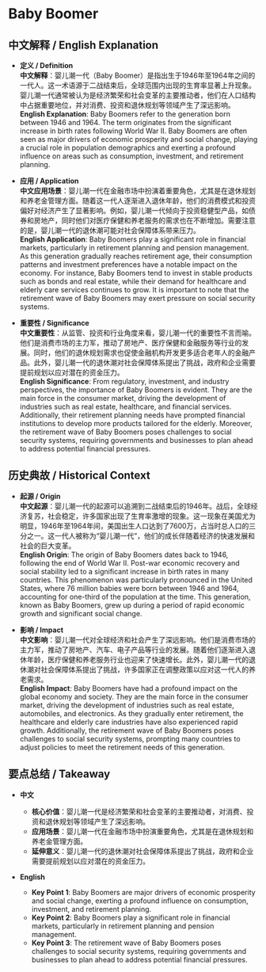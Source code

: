 # Baby Boomer

## 中文解释 / English Explanation

* **定义 / Definition**  
  **中文解释**：婴儿潮一代（Baby Boomer）是指出生于1946年至1964年之间的一代人。这一术语源于二战结束后，全球范围内出现的生育率显著上升现象。婴儿潮一代通常被认为是经济繁荣和社会变革的主要推动者，他们在人口结构中占据重要地位，并对消费、投资和退休规划等领域产生了深远影响。  
  **English Explanation**: Baby Boomers refer to the generation born between 1946 and 1964. The term originates from the significant increase in birth rates following World War II. Baby Boomers are often seen as major drivers of economic prosperity and social change, playing a crucial role in population demographics and exerting a profound influence on areas such as consumption, investment, and retirement planning.

* **应用 / Application**  
  **中文应用场景**：婴儿潮一代在金融市场中扮演着重要角色，尤其是在退休规划和养老金管理方面。随着这一代人逐渐进入退休年龄，他们的消费模式和投资偏好对经济产生了显著影响。例如，婴儿潮一代倾向于投资稳健型产品，如债券和房地产，同时他们对医疗保健和养老服务的需求也在不断增加。需要注意的是，婴儿潮一代的退休潮可能对社会保障体系带来压力。  
  **English Application**: Baby Boomers play a significant role in financial markets, particularly in retirement planning and pension management. As this generation gradually reaches retirement age, their consumption patterns and investment preferences have a notable impact on the economy. For instance, Baby Boomers tend to invest in stable products such as bonds and real estate, while their demand for healthcare and elderly care services continues to grow. It is important to note that the retirement wave of Baby Boomers may exert pressure on social security systems.

* **重要性 / Significance**  
  **中文重要性**：从监管、投资和行业角度来看，婴儿潮一代的重要性不言而喻。他们是消费市场的主力军，推动了房地产、医疗保健和金融服务等行业的发展。同时，他们的退休规划需求也促使金融机构开发更多适合老年人的金融产品。此外，婴儿潮一代的退休潮对社会保障体系提出了挑战，政府和企业需要提前规划以应对潜在的资金压力。  
  **English Significance**: From regulatory, investment, and industry perspectives, the importance of Baby Boomers is evident. They are the main force in the consumer market, driving the development of industries such as real estate, healthcare, and financial services. Additionally, their retirement planning needs have prompted financial institutions to develop more products tailored for the elderly. Moreover, the retirement wave of Baby Boomers poses challenges to social security systems, requiring governments and businesses to plan ahead to address potential financial pressures.

## 历史典故 / Historical Context

* **起源 / Origin**  
  **中文起源**：婴儿潮一代的起源可以追溯到二战结束后的1946年。战后，全球经济复苏，社会稳定，许多国家出现了生育率激增的现象。这一现象在美国尤为明显，1946年至1964年间，美国出生人口达到了7600万，占当时总人口的三分之一。这一代人被称为“婴儿潮一代”，他们的成长伴随着经济的快速发展和社会的巨大变革。  
  **English Origin**: The origin of Baby Boomers dates back to 1946, following the end of World War II. Post-war economic recovery and social stability led to a significant increase in birth rates in many countries. This phenomenon was particularly pronounced in the United States, where 76 million babies were born between 1946 and 1964, accounting for one-third of the population at the time. This generation, known as Baby Boomers, grew up during a period of rapid economic growth and significant social change.

* **影响 / Impact**  
  **中文影响**：婴儿潮一代对全球经济和社会产生了深远影响。他们是消费市场的主力军，推动了房地产、汽车、电子产品等行业的发展。随着他们逐渐进入退休年龄，医疗保健和养老服务行业也迎来了快速增长。此外，婴儿潮一代的退休潮对社会保障体系提出了挑战，许多国家正在调整政策以应对这一代人的养老需求。  
  **English Impact**: Baby Boomers have had a profound impact on the global economy and society. They are the main force in the consumer market, driving the development of industries such as real estate, automobiles, and electronics. As they gradually enter retirement, the healthcare and elderly care industries have also experienced rapid growth. Additionally, the retirement wave of Baby Boomers poses challenges to social security systems, prompting many countries to adjust policies to meet the retirement needs of this generation.

## 要点总结 / Takeaway

* **中文**  
  - **核心价值**：婴儿潮一代是经济繁荣和社会变革的主要推动者，对消费、投资和退休规划等领域产生了深远影响。  
  - **应用场景**：婴儿潮一代在金融市场中扮演重要角色，尤其是在退休规划和养老金管理方面。  
  - **延伸意义**：婴儿潮一代的退休潮对社会保障体系提出了挑战，政府和企业需要提前规划以应对潜在的资金压力。

* **English**  
  - **Key Point 1**: Baby Boomers are major drivers of economic prosperity and social change, exerting a profound influence on consumption, investment, and retirement planning.  
  - **Key Point 2**: Baby Boomers play a significant role in financial markets, particularly in retirement planning and pension management.  
  - **Key Point 3**: The retirement wave of Baby Boomers poses challenges to social security systems, requiring governments and businesses to plan ahead to address potential financial pressures.